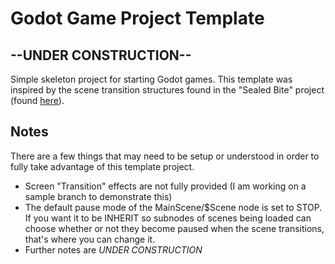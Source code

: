 # Godot Game Project Template
## --UNDER CONSTRUCTION--

Simple skeleton project for starting Godot games. This template was inspired by the
scene transition structures found in the "Sealed Bite" project (found [here](https://github.com/securas/SealedBite)).


## Notes

There are a few things that may need to be setup or understood in order to fully take
advantage of this template project.

- Screen "Transition" effects are not fully provided (I am working on a sample branch to demonstrate this)
- The default pause mode of the MainScene/$Scene node is set to STOP. If you want it to be INHERIT so subnodes
of scenes being loaded can choose whether or not they become paused when the scene transitions, that's where you
can change it.
- Further notes are *UNDER CONSTRUCTION*
